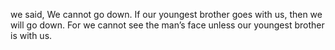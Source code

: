 we said, We cannot go down. If our youngest brother goes with us, then we will go down. For we cannot see the man’s face unless our youngest brother is with us.
